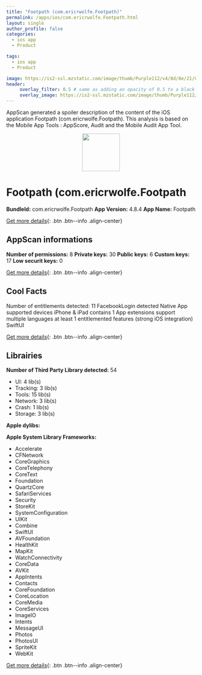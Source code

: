```yaml
---
title: "Footpath (com.ericrwolfe.Footpath)"
permalink: /apps/ios/com.ericrwolfe.Footpath.html
layout: single
author_profile: false
categories: 
  - ios app 
  - Product 

tags: 
  - ios app 
  - Product 

image: https://is2-ssl.mzstatic.com/image/thumb/Purple112/v4/8d/8e/21/8d8e21ea-2590-eb29-0e1a-942242013103/AppIcon-1x_U007emarketing-0-7-0-85-220.jpeg/512x512bb.jpg
header: 
     overlay_filter: 0.5 # same as adding an opacity of 0.5 to a black background
     overlay_image: https://is2-ssl.mzstatic.com/image/thumb/Purple112/v4/8d/8e/21/8d8e21ea-2590-eb29-0e1a-942242013103/AppIcon-1x_U007emarketing-0-7-0-85-220.jpeg/512x512bb.jpg
---
```

AppScan generated a spoiler description of the content of the iOS application Footpath (com.ericrwolfe.Footpath). This analysis is based on the Mobile App Tools : AppScore, Audit and the Mobile Audit App Tool.

  
  
<div style="text-align: center;"><img src="https://is2-ssl.mzstatic.com/image/thumb/Purple112/v4/8d/8e/21/8d8e21ea-2590-eb29-0e1a-942242013103/AppIcon-1x_U007emarketing-0-7-0-85-220.jpeg/512x512bb.jpg" width="100" height="100"></div>  
  
# Footpath (com.ericrwolfe.Footpath

**BundleId:** com.ericrwolfe.Footpath
**App Version:** 4.8.4
**App Name:** Footpath


[Get more details](/pricing.html){: .btn .btn--info .align-center}  
  
## AppScan informations 

**Number of permissions:** 8
**Private keys:** 30
**Public keys:** 6
**Custom keys:** 17
**Low securit keys:** 0
  
[Get more details](/pricing.html){: .btn .btn--info .align-center}

## Cool Facts

Number of entitlements detected: 11
FacebookLogin detected
Native App
supported devices iPhone & iPad
contains 1 App extensions
support multiple languages
at least 1 entitlemented features (strong iOS integration)
SwiftUI
  
[Get more details](/pricing.html){: .btn .btn--info .align-center}

## Librairies 
**Number of Third Party Library detected:** 54
- UI: 4 lib(s)
- Tracking: 3 lib(s)
- Tools: 15 lib(s)
- Network: 3 lib(s)
- Crash: 1 lib(s)
- Storage: 3 lib(s)

**Apple dylibs:**


**Apple System Library Frameworks:**
- Accelerate
- CFNetwork
- CoreGraphics
- CoreTelephony
- CoreText
- Foundation
- QuartzCore
- SafariServices
- Security
- StoreKit
- SystemConfiguration
- UIKit
- Combine
- SwiftUI
- AVFoundation
- HealthKit
- MapKit
- WatchConnectivity
- CoreData
- AVKit
- AppIntents
- Contacts
- CoreFoundation
- CoreLocation
- CoreMedia
- CoreServices
- ImageIO
- Intents
- MessageUI
- Photos
- PhotosUI
- SpriteKit
- WebKit


  
[Get more details](/pricing.html){: .btn .btn--info .align-center}

